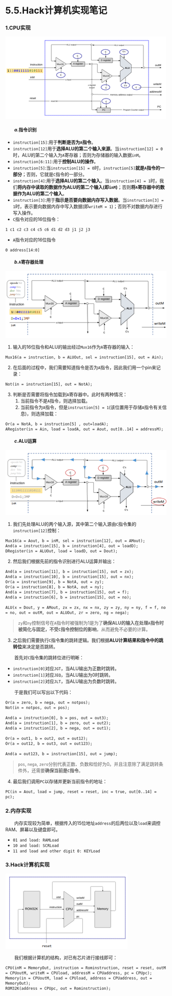 # $5.5.$Hack计算机实现笔记
### 1.CPU实现

![](image.png)

#### &emsp;&emsp;$a.$指令识别

* `instruction[15]`:用于**判断是否为`A`指令**。
* `instruction[12]`用于**选择ALU的第二个输入来源**。当`instruction[12] = 0`时，ALU的第二个输入为`A`寄存器；否则为存储器的输入数据`inM`。
* `instruction[6:11]`:用于**控制ALU的操作**。
* `instruction[5]`:当`instruction[15] = 0`时，`instruction[5]`**就是`A`指令的一部分**；否则，它就是`C`指令的一部分。
* `instruction[4]`:用于**选择ALU的第二个输入**。当`instruction[4] = 1`时，我们**将内存中读取的数据作为ALU的第二个输入(即`inM`)**；否则**将`A`寄存器中的数据作为ALU的第二个输入**。
* `instruction[3]`:用于**指示是否要向数据内存写入数据**。当`instruction[3] = 1`时，表示要向数据内存中写入数据(即`writeM = 1`)；否则不对数据内存进行写入操作。
* `C`指令对应的16位指令：

```
1 c1 c2 c3 c4 c5 c6 d1 d2 d3 j1 j2 j3
```

* `A`指令对应的16位指令

```
0 address[14:0]
```

#### &emsp;&emsp;$b.$`A`寄存器处理

![](image-1.png)

1. 输入的16位指令和ALU的输出经过`Mux16`作为`A`寄存器的输入：

```HDL
Mux16(a = instruction, b = ALUOut, sel = instruction[15], out = Ain);
```

2. 在后面的过程中，我们需要知道指令是否为`A`指令，因此我们用一个pin来记录：

```HDL
Not(in = instruction[15], out = NotA);
```

3. 判断是否需要将指令加载到`A`寄存器中。此时有两种情况：
	1. 当前指令不是`A`指令，则选择加载。
	2. 当前指令为`A`指令，但是`instruction[5] = 1`(该位置用于存储`A`指令有关信息)，则选择加载：

```HDL
Or(a = NotA, b = instruction[5] , out=loadA);
ARegister(in = Ain, load = loadA, out = Aout, out[0..14] = addressM);
```

#### &emsp;&emsp;$c.$ALU运算

![](image-2.png)

1. 我们先处理ALU的两个输入源，其中第二个输入源由`C`指令集的`instruction[12]`控制：

```HDL
Mux16(a = Aout, b = inM, sel = instruction[12], out = AMout);
And(a = instruction[15], b = instruction[4], out = loadD);
DRegister(in = ALUOut, load = loadD, out = Dout);
```

2. 然后我们根据先前的指令识别进行ALU运算并输出：

```HDL
And(a = instruction[11], b = instruction[15], out = zx);
And(a = instruction[10], b = instruction[15], out = nx);
Or(a = instruction[9], b = NotA, out = zy);
Or(a = instruction[8], b = NotA, out = ny);
And(a = instruction[7], b = instruction[15], out = f);
And(a = instruction[6], b = instruction[15], out = no);

ALU(x = Dout, y = AMout, zx = zx, nx = nx, zy = zy, ny = ny, f = f, no = no, out = outM, out = ALUOut, zr = zero, ng = nega);
```

> `zy`和`ny`控制信号在`A`指令时被强制为1是为了**确保ALU的输入在处理`A`指令时被简化与固定，不受`C`指令控制位的影响**，从而避免不必要的计算。

3. 之后我们需要执行`C`指令集的跳转逻辑。我们根据**ALU计算结果和指令中的跳转位**来决定是否跳转。

&emsp;&emsp;首先对`C`指令集的跳转位进行明晰：
* `instruction[0]`对应`JGT`，当ALU输出为正数时跳转。
* `instruction[1]`对应`JEQ`，当ALU输出为0时跳转。
* `instruction[2]`对应`JLT`，当ALU输出为负数时跳转。

&emsp;&emsp;于是我们可以写出以下代码：

```HDL
Or(a = zero, b = nega, out = notpos);
Not(in = notpos, out = pos);
    
And(a = instruction[0], b = pos, out = out3);
And(a = instruction[1], b = zero, out = out2);
And(a = instruction[2], b = nega, out = out1);

Or(a = out1, b = out2, out = out12);
Or(a = out12, b = out3, out = out123);

And(a = out123, b = instruction[15], out = jump);
```

> `pos`, `nega`, `zero`分别代表正数、负数和恰好为0。并且注意除了满足跳转条件外，还需要**确保当前是`C`指令**。

4. 最后我们调用`PC`以存储并更新当前指令的地址：

```HDL
PC(in = Aout, load = jump, reset = reset, inc = true, out[0..14] = pc);
```

### 2.内存实现

&emsp;&emsp;内存实现较为简单，根据传入的15位地址`address`的后两位以及`load`来调控RAM、屏幕以及键盘即可。

* `01 and load: RAMLoad`
* `10 and load: SCRLoad`
* `11 and load and other digit 0: KEYLoad`

### 3.Hack计算机实现

![](image-3.png)

&emsp;&emsp;我们根据计算机的结构，对已有芯片进行接线即可：

```HDL
CPU(inM = MemoryOut, instruction = Rominstruction, reset = reset, outM = CPUoutM, writeM = CPUload, addressM = CPUaddress, pc = CPUpc);
Memory(in = CPUoutM, load = CPUload, address = CPUaddress, out = MemoryOut);
ROM32K(address = CPUpc, out = Rominstruction);
```